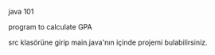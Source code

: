 java 101

program to calculate GPA

src klasörüne girip main.java'nın içinde projemi bulabilirsiniz.
